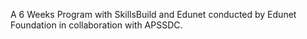 A 6 Weeks Program with SkillsBuild and Edunet conducted by Edunet Foundation in collaboration with APSSDC.
